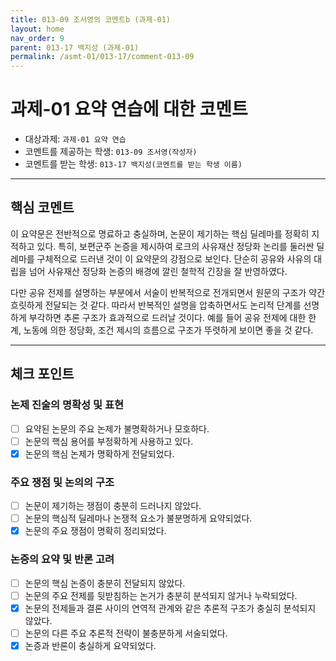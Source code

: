 ```yaml
---
title: 013-09 조서영의 코멘트b (과제-01) 
layout: home
nav_order: 9
parent: 013-17 백지성 (과제-01)
permalink: /asmt-01/013-17/comment-013-09
---
```


# 과제-01 요약 연습에 대한 코멘트

- 대상과제: `과제-01 요약 연습`
- 코멘트를 제공하는 학생: `013-09 조서영(작성자)` 
- 코멘트를 받는 학생: `013-17 백지성(코멘트를 받는 학생 이름)` 

---

## 핵심 코멘트

이 요약문은 전반적으로 명료하고 충실하며, 논문이 제기하는 핵심 딜레마를 정확히 지적하고 있다. 특히, 보편군주 논증을 제시하여 로크의 사유재산 정당화 논리를 둘러싼 딜레마를 구체적으로 드러낸 것이 이 요약문의 강점으로 보인다. 단순히 공유와 사유의 대립을 넘어 사유재산 정당화 논증의 배경에 깔린 철학적 긴장을 잘 반영하였다.

다만 공유 전제를 설명하는 부분에서 서술이 반복적으로 전개되면서 원문의 구조가 약간 흐릿하게 전달되는 것 같다. 따라서 반복적인 설명을 압축하면서도 논리적 단계를 선명하게 부각하면 추론 구조가 효과적으로 드러날 것이다. 예를 들어 공유 전제에 대한 한계, 노동에 의한 정당화, 조건 제시의 흐름으로 구조가 뚜렷하게 보이면 좋을 것 같다.


---

## 체크 포인트

### 논제 진술의 명확성 및 표현  
- [ ] 요약된 논문의 주요 논제가 불명확하거나 모호하다.  
- [ ] 논문의 핵심 용어를 부정확하게 사용하고 있다.  
- [x] 논문의 핵심 논제가 명확하게 전달되었다.  

### 주요 쟁점 및 논의의 구조  
- [ ] 논문이 제기하는 쟁점이 충분히 드러나지 않았다.  
- [ ] 논문의 핵심적 딜레마나 논쟁적 요소가 불분명하게 요약되었다.  
- [x] 논문의 주요 쟁점이 명확히 정리되었다.  

### 논증의 요약 및 반론 고려  
- [ ] 논문의 핵심 논증이 충분히 전달되지 않았다.  
- [ ] 논문의 주요 전제를 뒷받침하는 논거가 충분히 분석되지 않거나 누락되었다.  
- [x] 논문의 전제들과 결론 사이의 연역적 관계와 같은 추론적 구조가 충실히 분석되지 않았다.  
- [ ] 논문의 다른 주요 추론적 전략이 불충분하게 서술되었다.
- [x] 논증과 반론이 충실하게 요약되었다. 